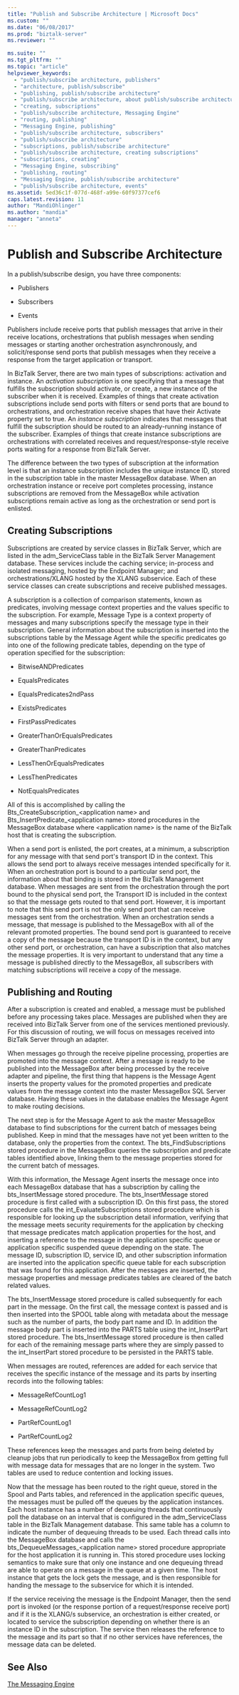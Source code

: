 ```yaml
---
title: "Publish and Subscribe Architecture | Microsoft Docs"
ms.custom: ""
ms.date: "06/08/2017"
ms.prod: "biztalk-server"
ms.reviewer: ""

ms.suite: ""
ms.tgt_pltfrm: ""
ms.topic: "article"
helpviewer_keywords: 
  - "publish/subscribe architecture, publishers"
  - "architecture, publish/subscribe"
  - "publishing, publish/subscribe architecture"
  - "publish/subscribe architecture, about publish/subscribe architecture"
  - "creating, subscriptions"
  - "publish/subscribe architecture, Messaging Engine"
  - "routing, publishing"
  - "Messaging Engine, publishing"
  - "publish/subscribe architecture, subscribers"
  - "publish/subscribe architecture"
  - "subscriptions, publish/subscribe architecture"
  - "publish/subscribe architecture, creating subscriptions"
  - "subscriptions, creating"
  - "Messaging Engine, subscribing"
  - "publishing, routing"
  - "Messaging Engine, publish/subscribe architecture"
  - "publish/subscribe architecture, events"
ms.assetid: 5ed36c1f-077d-468f-a99e-60f97377cef6
caps.latest.revision: 11
author: "MandiOhlinger"
ms.author: "mandia"
manager: "anneta"
---
```

# Publish and Subscribe Architecture
In a publish/subscribe design, you have three components:  
  
-   Publishers  
  
-   Subscribers  
  
-   Events  
  
 Publishers include receive ports that publish messages that arrive in their receive locations, orchestrations that publish messages when sending messages or starting another orchestration asynchronously, and solicit/response send ports that publish messages when they receive a response from the target application or transport.  
  
 In BizTalk Server, there are two main types of subscriptions: activation and instance. An *activation subscription* is one specifying that a message that fulfills the subscription should activate, or create, a new instance of the subscriber when it is received. Examples of things that create activation subscriptions include send ports with filters or send ports that are bound to orchestrations, and orchestration receive shapes that have their Activate property set to true. An *instance subscription* indicates that messages that fulfill the subscription should be routed to an already-running instance of the subscriber. Examples of things that create instance subscriptions are orchestrations with correlated receives and request/response-style receive ports waiting for a response from BizTalk Server.  
  
 The difference between the two types of subscription at the information level is that an instance subscription includes the unique instance ID, stored in the subscription table in the master MessageBox database. When an orchestration instance or receive port completes processing, instance subscriptions are removed from the MessageBox while activation subscriptions remain active as long as the orchestration or send port is enlisted.  
  
## Creating Subscriptions  
 Subscriptions are created by service classes in BizTalk Server, which are listed in the adm_ServiceClass table in the BizTalk Server Management database. These services include the caching service; in-process and isolated messaging, hosted by the Endpoint Manager; and orchestrations/XLANG hosted by the XLANG subservice. Each of these service classes can create subscriptions and receive published messages.  
  
 A subscription is a collection of comparison statements, known as predicates, involving message context properties and the values specific to the subscription. For example, Message Type is a context property of messages and many subscriptions specify the message type in their subscription. General information about the subscription is inserted into the subscriptions table by the Message Agent while the specific predicates go into one of the following predicate tables, depending on the type of operation specified for the subscription:  
  
-   BitwiseANDPredicates  
  
-   EqualsPredicates  
  
-   EqualsPredicates2ndPass  
  
-   ExistsPredicates  
  
-   FirstPassPredicates  
  
-   GreaterThanOrEqualsPredicates  
  
-   GreaterThanPredicates  
  
-   LessThenOrEqualsPredicates  
  
-   LessThenPredicates  
  
-   NotEqualsPredicates  
  
 All of this is accomplished by calling the Bts_CreateSubscription_\<application name\> and Bts_InsertPredicate_\<application name\> stored procedures in the MessageBox database where \<application name\> is the name of the BizTalk host that is creating the subscription.  
  
 When a send port is enlisted, the port creates, at a minimum, a subscription for any message with that send port's transport ID in the context. This allows the send port to always receive messages intended specifically for it. When an orchestration port is bound to a particular send port, the information about that binding is stored in the BizTalk Management database. When messages are sent from the orchestration through the port bound to the physical send port, the Transport ID is included in the context so that the message gets routed to that send port. However, it is important to note that this send port is not the only send port that can receive messages sent from the orchestration. When an orchestration sends a message, that message is published to the MessageBox with all of the relevant promoted properties. The bound send port is guaranteed to receive a copy of the message because the transport ID is in the context, but any other send port, or orchestration, can have a subscription that also matches the message properties. It is very important to understand that any time a message is published directly to the MessageBox, all subscribers with matching subscriptions will receive a copy of the message.  
  
## Publishing and Routing  
 After a subscription is created and enabled, a message must be published before any processing takes place. Messages are published when they are received into BizTalk Server from one of the services mentioned previously. For this discussion of routing, we will focus on messages received into BizTalk Server through an adapter.  
  
 When messages go through the receive pipeline processing, properties are promoted into the message context. After a message is ready to be published into the MessageBox after being processed by the receive adapter and pipeline, the first thing that happens is the Message Agent inserts the property values for the promoted properties and predicate values from the message context into the master MessageBox SQL Server database. Having these values in the database enables the Message Agent to make routing decisions.  
  
 The next step is for the Message Agent to ask the master MessageBox database to find subscriptions for the current batch of messages being published. Keep in mind that the messages have not yet been written to the database, only the properties from the context. The bts_FindSubscriptions stored procedure in the MessageBox queries the subscription and predicate tables identified above, linking them to the message properties stored for the current batch of messages.  
  
 With this information, the Message Agent inserts the message once into each MessageBox database that has a subscription by calling the bts_InsertMessage stored procedure. The bts_InsertMessage stored procedure is first called with a subscription ID. On this first pass, the stored procedure calls the int_EvaluateSubscriptions stored procedure which is responsible for looking up the subscription detail information, verifying that the message meets security requirements for the application by checking that message predicates match application properties for the host, and inserting a reference to the message in the application specific queue or application specific suspended queue depending on the state. The message ID, subscription ID, service ID, and other subscription information are inserted into the application specific queue table for each subscription that was found for this application. After the messages are inserted, the message properties and message predicates tables are cleared of the batch related values.  
  
 The bts_InsertMessage stored procedure is called subsequently for each part in the message. On the first call, the message context is passed and is then inserted into the SPOOL table along with metadata about the message such as the number of parts, the body part name and ID. In addition the message body part is inserted into the PARTS table using the int_InsertPart stored procedure. The bts_InsertMessage stored procedure is then called for each of the remaining message parts where they are simply passed to the int_InsertPart stored procedure to be persisted in the PARTS table.  
  
 When messages are routed, references are added for each service that receives the specific instance of the message and its parts by inserting records into the following tables:  
  
-   MessageRefCountLog1  
  
-   MessageRefCountLog2  
  
-   PartRefCountLog1  
  
-   PartRefCountLog2  
  
 These references keep the messages and parts from being deleted by cleanup jobs that run periodically to keep the MessageBox from getting full with message data for messages that are no longer in the system. Two tables are used to reduce contention and locking issues.  
  
 Now that the message has been routed to the right queue, stored in the Spool and Parts tables, and referenced in the application specific queues, the messages must be pulled off the queues by the application instances. Each host instance has a number of dequeuing threads that continuously poll the database on an interval that is configured in the adm_ServiceClass table in the BizTalk Management database. This same table has a column to indicate the number of dequeuing threads to be used. Each thread calls into the MessageBox database and calls the bts_DequeueMessages_\<application name\> stored procedure appropriate for the host application it is running in. This stored procedure uses locking semantics to make sure that only one instance and one dequeuing thread are able to operate on a message in the queue at a given time. The host instance that gets the lock gets the message, and is then responsible for handing the message to the subservice for which it is intended.  
  
 If the service receiving the message is the Endpoint Manager, then the send port is invoked (or the response portion of a request/response receive port) and if it is the XLANG/s subservice, an orchestration is either created, or located to service the subscription depending on whether there is an instance ID in the subscription. The service then releases the reference to the message and its part so that if no other services have references, the message data can be deleted.  
  
## See Also  
 [The Messaging Engine ](../core/the-messaging-engine.md)